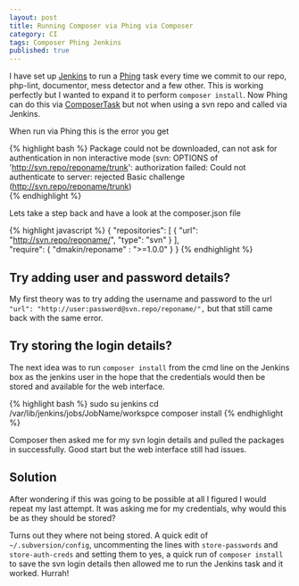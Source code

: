 ```yaml
---
layout: post
title: Running Composer via Phing via Composer 
category: CI
tags: Composer Phing Jenkins
published: true
--- 
```

I have set up [Jenkins](http://jenkins-ci.org/) to run a [Phing](http://www.phing.info/) task every time we commit to our repo, php-lint,
documentor, mess detector and a few other.  This is working perfectly but I wanted to expand it to perform `composer install`.  Now Phing can 
do this via [ComposerTask](http://www.phing.info/docs/guide/stable-legacy/chapters/appendixes/AppendixC-OptionalTasks.html#ComposerTask) but 
not when using a svn repo and called via Jenkins.  
<!-- more -->

When run via Phing this is the error you get

{% highlight bash %}
Package could not be downloaded, can not ask for authentication in non interactive mode (svn: OPTIONS of 'http://svn.repo/reponame/trunk': authorization failed: Could not authenticate to server: rejected Basic challenge (http://svn.repo/reponame/trunk)  
{% endhighlight %}

Lets take a step back and have a look at the composer.json file

{% highlight javascript %}
{
    "repositories": [
        {
            "url": "http://svn.repo/reponame/",
            "type": "svn"
        }
    ],  
    "require": {
        "dmakin/reponame" : ">=1.0.0"
    }
}
{% endhighlight %}

## Try adding user and password details?
My first theory was to try adding the username and password to the url `"url": "http://user:password@svn.repo/reponame/",` but that still came back with the 
same error.

## Try storing the login details?
The next idea was to run `composer install` from the cmd line on the Jenkins box as the jenkins user in the hope that the credentials
would then be stored and available for the web interface.

{% highlight bash %}
sudo su jenkins
cd /var/lib/jenkins/jobs/JobName/workspce
composer install
{% endhighlight %}

Composer then asked me for my svn login details and pulled the packages in successfully.  Good start but the web interface still had issues.

## Solution
After wondering if this was going to be possible at all I figured I would repeat my last attempt.  It was asking me for my credentials, why would this be as 
they should be stored?

Turns out they where not being stored.  A quick edit of `~/.subversion/config`, uncommenting the lines with `store-passwords` and `store-auth-creds` 
and setting them to yes, a quick run of `composer install` to save the svn login details then allowed me to run the Jenkins task and it worked.  Hurrah! 
